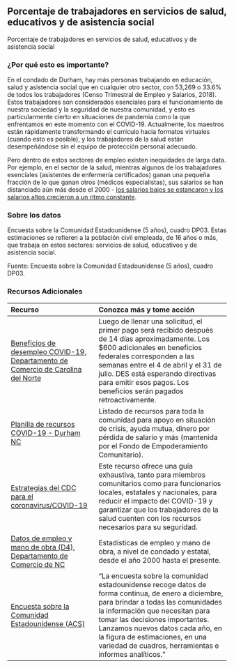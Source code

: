 ## Porcentaje de trabajadores en servicios de salud, educativos y de asistencia social
Porcentaje de trabajadores en servicios de salud, educativos y de asistencia social

### ¿Por qué esto es importante?
En el condado de Durham, hay más personas trabajando en educación, salud y asistencia social que en cualquier otro sector, con 53,269 o 33.6% de todos los trabajadores (Censo Trimestral de Empleo y Salarios, 2018). Estos trabajadores son considerados esenciales para el funcionamiento de nuestra sociedad y la seguridad de nuestra comunidad, y esto es particularmente cierto en situaciones de pandemia como la que enfrentamos en este momento con el COVID-19. Actualmente, los maestros están rápidamente transformando el currículo hacia formatos virtuales (cuando esto es posible), y los trabajadores de la salud están desempeñándose sin el equipo de protección personal adecuado.

Pero dentro de estos sectores de empleo existen inequidades de larga data. Por ejemplo, en el sector de la salud, mientras algunos de los trabajadores esenciales (asistentes de enfermería certificados) ganan una pequeña fracción de lo que ganan otros (médicos especialistas), sus salarios se han distanciado aún más desde el 2000 - [los salarios bajos se estancaron y los salarios altos crecieron a un ritmo constante](https://dataworks-nc.org/wp-content/uploads/health_wages_durham_rents_2-01-scaled.jpg).

### Sobre los datos
Encuesta sobre la Comunidad Estadounidense (5 años), cuadro DP03. Estas estimaciones se refieren a la población civil empleada, de 16 años o más, que trabaja en estos sectores: servicios de salud, educativos y de asistencia social.
 

Fuente: Encuesta sobre la Comunidad Estadounidense (5 años), cuadro DP03. 

### Recursos Adicionales

|Recurso | Conozca más y tome acción |
|:--- | :--- |
|[Beneficios de desempleo COVID-19, Departamento de Comercio de Carolina del Norte](https://des.nc.gov/need-help/covid-19-nc-unemployment-insurance-information) | Luego de llenar una solicitud, el primer pago será recibido después de 14 días aproximadamente. Los $600 adicionales en beneficios federales corresponden a las semanas entre el 4 de abril y el 31 de julio. DES está esperando directivas para emitir esos pagos. Los beneficios serán pagados retroactivamente. 
|[Planilla de recursos COVID-19 - Durham NC](https://tinyurl.com/ducovid19recursos)| Listado de recursos para toda la comunidad para apoyo en situación de crisis, ayuda mutua, dinero por pérdida de salario y más (mantenida por el Fondo de Empoderamiento Comunitario). 
|[Estrategias del CDC para el coronavirus/COVID-19](https://espanol.cdc.gov/enes/coronavirus/2019-ncov/index.html) | Este recurso ofrece una guía exhaustiva, tanto para miembros comunitarios como para funcionarios locales, estatales y nacionales, para reducir el impacto del COVID-19 y garantizar que los trabajadores de la salud cuenten con los recursos necesarios para su seguridad. 
|[Datos de empleo y mano de obra (D4), Departamento de Comercio de NC](https://d4.nccommerce.com/) | Estadísticas de empleo y mano de obra, a nivel de condado y estatal, desde el año 2000 hasta el presente. 
|[Encuesta sobre la Comunidad Estadounidense (ACS)](https://www.census.gov/acs/www/) | “La encuesta sobre la comunidad estadounidense recoge datos de forma continua, de enero a diciembre, para brindar a todas las comunidades la información que necesitan para tomar las decisiones importantes. Lanzamos nuevos datos cada año, en la figura de estimaciones, en una variedad de cuadros, herramientas e informes analíticos.”



